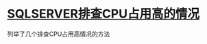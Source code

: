 # [SQLSERVER排查CPU占用高的情况](https://www.cnblogs.com/lyhabc/archive/2013/06/12/3133273.html)

列举了几个排查CPU占用高情况的方法